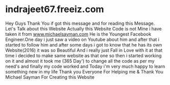 # indrajeet67.freeiz.com
Hey Guys Thank You if got this message and for reading this Message. Let's Talk about this Website Actually this Website Code is not Mine i have taken it from www.michaelsayman.com He is the Youngest Facebook Engineer.One day i just saw a video on Youtube about him and after that i started to follow him and after some days i got to know that he has its own Website(2016) it was so Beautiful And i really just Fall in Love with it at that time i decided to make same website as that one so then i started working on it and almost it took me (365 Day') to change all the code as per my need's and finally my code worked and Today i'm very much happy to learn something new in my life Thank you Everyone For Helping me &amp; Thank You Michael Sayman For Creating this Website
